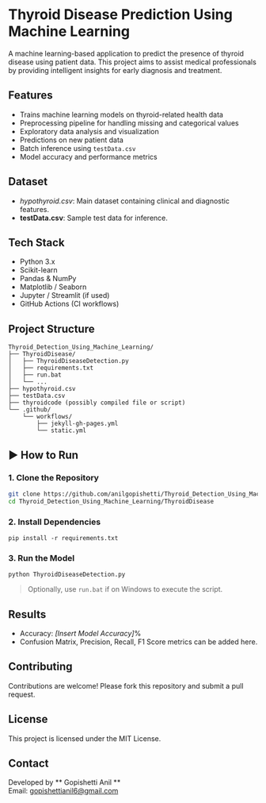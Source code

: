 #  Thyroid Disease Prediction Using Machine Learning

A machine learning-based application to predict the presence of thyroid disease using patient data. This project aims to assist medical professionals by providing intelligent insights for early diagnosis and treatment.



##  Features
- Trains machine learning models on thyroid-related health data
- Preprocessing pipeline for handling missing and categorical values
- Exploratory data analysis and visualization
- Predictions on new patient data
- Batch inference using `testData.csv`
- Model accuracy and performance metrics

##  Dataset
- *hypothyroid.csv*: Main dataset containing clinical and diagnostic features.
- **testData.csv**: Sample test data for inference.

##  Tech Stack
- Python 3.x
- Scikit-learn
- Pandas & NumPy
- Matplotlib / Seaborn
- Jupyter / Streamlit (if used)
- GitHub Actions (CI workflows)

##  Project Structure
```
Thyroid_Detection_Using_Machine_Learning/
├── ThyroidDisease/
│   ├── ThyroidDiseaseDetection.py
│   ├── requirements.txt
│   ├── run.bat
│   └── ... 
├── hypothyroid.csv
├── testData.csv
├── thyroidcode (possibly compiled file or script)
└── .github/
    └── workflows/
        ├── jekyll-gh-pages.yml
        └── static.yml
```

## ▶️ How to Run

### 1. Clone the Repository
```bash
git clone https://github.com/anilgopishetti/Thyroid_Detection_Using_Machine_Learning.git
cd Thyroid_Detection_Using_Machine_Learning/ThyroidDisease
```

### 2. Install Dependencies
``
pip install -r requirements.txt
``

### 3. Run the Model
`
python ThyroidDiseaseDetection.py
`

> Optionally, use `run.bat` if on Windows to execute the script.

##  Results
- Accuracy: _[Insert Model Accuracy]_%
- Confusion Matrix, Precision, Recall, F1 Score metrics can be added here.

##  Contributing
Contributions are welcome! Please fork this repository and submit a pull request.

##  License
This project is licensed under the MIT License.

##  Contact
Developed by ** Gopishetti Anil **  
Email: gopishettianil6@gmail.com


